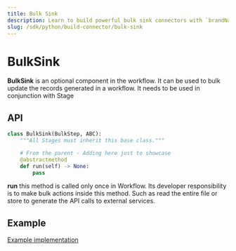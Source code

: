 ```yaml
---
title: Bulk Sink
description: Learn to build powerful bulk sink connectors with `brandName`'sPython SDK. Step-by-step guide with code examples for efficient data ingestion.
slug: /sdk/python/build-connector/bulk-sink
---
```


# BulkSink
**BulkSink** is an optional component in the workflow. It can be used to bulk update the records generated in a workflow. It needs to be used in conjunction with Stage

## API

```python
class BulkSink(BulkStep, ABC):
    """All Stages must inherit this base class."""

    # From the parent - Adding here just to showcase
    @abstractmethod
    def run(self) -> None:
        pass
```


**run** this method is called only once in Workflow. Its developer responsibility is to make bulk actions inside this method. Such as read the entire file or store to generate the API calls to external services.

## Example
[Example implementation](https://github.com/open-metadata/OpenMetadata/blob/main/ingestion/src/metadata/ingestion/bulksink/metadata_usage.py#L52)